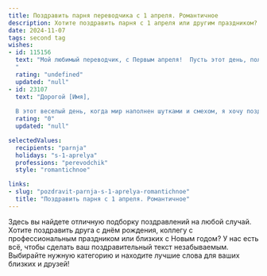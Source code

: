 ```yaml
---
title: Поздравить парня переводчика с 1 апреля. Романтичное
description: Хотите поздравить парня с 1 апреля или другим праздником? Наш ИИ создаст незабываемое поздравление, а вы обязательно выделитесь среди других.  
date: 2024-11-07
tags: second tag
wishes:
- id: 115156
  text: "Мой любимый переводчик, с Первым апреля!  Пусть этот день, полный шуток и неожиданностей, будет таким же ярким и незабываемым, как ты сам.  Пусть в твоей жизни всегда будет место для любви, вдохновения и  новых, прекрасных переводов –  и пусть каждый из них будет нашей общей песней, написанной на языке сердца.
  "
  rating: "undefined"
  updated: "null"
- id: 23107
  text: "Дорогой [Имя],
  
  В этот веселый день, когда мир наполнен шутками и смехом, я хочу поздравить тебя, мой талантливый переводчик, с Днем смеха! Пусть каждый твой день будет таким же ярким и полным радости, как первое апреля. Твои слова, как и твои переводы, способны преодолеть любые языковые барьеры и донести до сердца. Пусть любовь и счастье всегда будут сопровождать тебя, делая каждый день особенным и незабываемым. С днем рождения, любимый!"
  rating: "0"
  updated: "null"

selectedValues:
  recipients: "parnja"
  holidays: "s-1-aprelya"
  professions: "perevodchik"
  style: "romantichnoe"

links:
- slug: "pozdravit-parnja-s-1-aprelya-romantichnoe"
  title: "Поздравить парня с 1 апреля. Романтичное"
---
```


Здесь вы найдете отличную подборку поздравлений на любой случай. 
Хотите поздравить друга с днём рождения, коллегу с профессиональным праздником или близких с Новым годом? У нас есть всё, чтобы сделать ваш поздравительный текст незабываемым. Выбирайте нужную категорию и находите лучшие слова для ваших близких и друзей!
